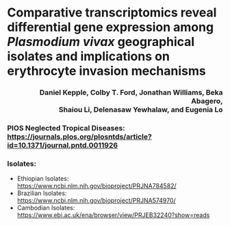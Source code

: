# Comparative transcriptomics reveal differential gene expression among _Plasmodium vivax_ geographical isolates and implications on erythrocyte invasion mechanisms

<h3 align="right">Daniel Kepple, Colby T. Ford, Jonathan Williams, Beka Abagero, <br>Shaiou Li, Delenasaw Yewhalaw, and Eugenia Lo</h3>

<!--### Preprint: https://www.biorxiv.org/content/10.1101/2023.02.16.528793v1-->

### PlOS Neglected Tropical Diseases: https://journals.plos.org/plosntds/article?id=10.1371/journal.pntd.0011926

### Isolates:
- Ethiopian Isolates: https://www.ncbi.nlm.nih.gov/bioproject/PRJNA784582/
- Brazilian Isolates: https://www.ncbi.nlm.nih.gov/bioproject/PRJNA574970/
- Cambodian Isolates: https://www.ebi.ac.uk/ena/browser/view/PRJEB32240?show=reads
